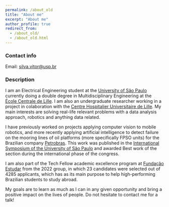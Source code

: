```yaml
---
permalink: /about_old
title: "About me"
excerpt: "About me"
author_profile: true
redirect_from: 
  - /about_old/
  - /about_old.html
---
```


### Contact info
Email: silva.vitor@usp.br

### Description
I am an Electrical Engineering student at the [University of São Paulo](https://www5.usp.br) currently doing a double degree in Multidisciplinary Engineering at the [École Centrale de Lille](https://centralelille.fr). I am also an undergraduate researcher working in a project in colaboration with the [Centre Hospitalier Universitaire de Lille](https://www.chu-lille.fr). My main interests are solving real-life relevant problems with a data analysis approach, robotics and anything data related.

I have previously worked on projects applying computer vision to mobile robotics, and more recently applying artificial intelligence to detect failure on the mooring lines of oil platforms (more specifically FPSO units) for the Brazilian company [Petrobras](https://petrobras.com.br/en/). This work was published in the [International Symposium of the University of São Paulo](https://uspdigital.usp.br/siicusp/) and awarded Best work of the section during the international phase of the congress.

I am also part of the Tech Fellow academic excellence program at [Fundação Estudar](https://www.estudar.org.br) from the 2022 group, in which 23 candidates were selected out of 4285 applicants, which has as its main purpose to help high-performing Brazilian students to study abroad.

My goals are to learn as much as I can in any given opportunity and bring a positive impact on the lives of people. Do not hesitate to contact me for a talk!